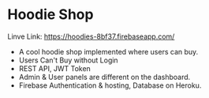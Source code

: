 # Hoodie Shop

Linve Link: https://hoodies-8bf37.firebaseapp.com/


<ul>
    <li>A cool hoodie shop implemented where users can buy.</li>
    <li>Users Can't Buy without Login</li>
    <li>REST API, JWT Token</li>
<li>Admin & User panels are different on the dashboard.</li>
<li>Firebase Authentication & hosting, Database on Heroku.</li>
</ul>
